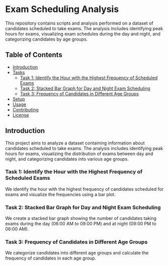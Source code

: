 # Exam Scheduling Analysis

This repository contains scripts and analysis performed on a dataset of candidates scheduled to take exams. The analysis includes identifying peak hours for exams, visualizing exam schedules during the day and night, and categorizing candidates by age groups.

## Table of Contents
- [Introduction](#introduction)
- [Tasks](#tasks)
  - [Task 1: Identify the Hour with the Highest Frequency of Scheduled Exams](#task-1-identify-the-hour-with-the-highest-frequency-of-scheduled-exams)
  - [Task 2: Stacked Bar Graph for Day and Night Exam Scheduling](#task-2-stacked-bar-graph-for-day-and-night-exam-scheduling)
  - [Task 3: Frequency of Candidates in Different Age Groups](#task-3-frequency-of-candidates-in-different-age-groups)
- [Setup](#setup)
- [Usage](#usage)
- [Contributing](#contributing)
- [License](#license)

## Introduction

This project aims to analyze a dataset containing information about candidates scheduled to take exams. The analysis includes identifying peak hours for exams, visualizing the distribution of exams between day and night, and categorizing candidates into various age groups.

### Task 1: Identify the Hour with the Highest Frequency of Scheduled Exams
We identify the hour with the highest frequency of candidates scheduled for exams and visualize the frequencies using a bar plot.


### Task 2: Stacked Bar Graph for Day and Night Exam Scheduling
We create a stacked bar graph showing the number of candidates taking exams during the day (06:00 AM to 09:00 PM) and at night (09:00 PM to 06:00 AM).


### Task 3: Frequency of Candidates in Different Age Groups

We categorize candidates into different age groups and calculate the frequency of candidates in each age group.
